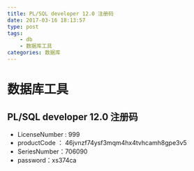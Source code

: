 ```yaml
---
title: PL/SQL developer 12.0 注册码
date: 2017-03-16 18:13:57
type: post
tags: 
    - db
    - 数据库工具
categories: 数据库
---
```


# 数据库工具

## PL/SQL developer 12.0 注册码

* LicenseNumber : 999
* productCode ： 46jvnzf74ysf3mqm4hx4tvhcamh8gpe3v5
* SeriesNumber：706090
* password：xs374ca